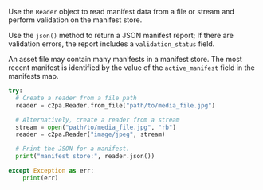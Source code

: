 
Use the `Reader` object to read manifest data from a file or stream and perform validation on the manifest store. 

Use the `json()` method to return a JSON manifest report; If there are validation errors, the report includes a `validation_status` field.

An asset file may contain many manifests in a manifest store. The most recent manifest is identified by the value of the `active_manifest` field in the manifests map.

```py
try:
  # Create a reader from a file path
  reader = c2pa.Reader.from_file("path/to/media_file.jpg")

  # Alternatively, create a reader from a stream
  stream = open("path/to/media_file.jpg", "rb")
  reader = c2pa.Reader("image/jpeg", stream)

  # Print the JSON for a manifest.
  print("manifest store:", reader.json())

except Exception as err:
    print(err)
```